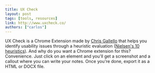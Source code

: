 ```yaml
---
title: UX Check
layout: post
tags: [tools, resources]
link: http://www.uxcheck.co/
authors: ["carlos"]
---
```


UX Check is a Chrome Extension made by [Chris Gallello](https://medium.com/@cgallello/low-cost-usability-testing-61b5f8a2a1be#.vj474peeo) that helps you identify usability issues through a heuristic evaluation ([Nielsen's 10 heuristics](https://www.nngroup.com/articles/ten-usability-heuristics/)). And why do you want a Chrome extension for this? Convenience. Just click on an element and you'll get a screenshot and a callout where you can write your notes. Once you're done, export it as a HTML or DOCX file.
